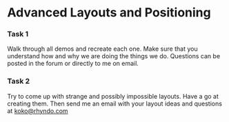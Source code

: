 # Advanced Layouts and Positioning

### Task 1

Walk through all demos and recreate each one. Make sure that you understand how and why we are doing the things we do. Questions can be posted in the forum or directly to me on email.

### Task 2

Try to come up with strange and possibly impossible layouts. Have a go at creating them. Then send me an email with your layout ideas and questions at koko@rhyndo.com

